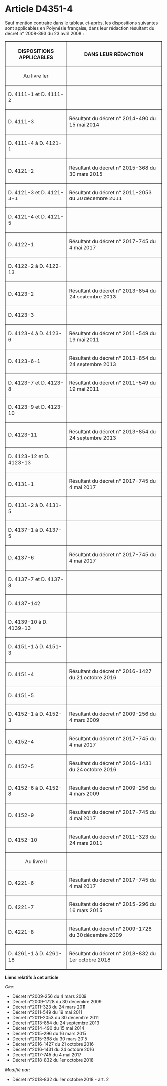 # Article D4351-4

Sauf mention contraire dans le tableau ci-après, les dispositions suivantes sont applicables en Polynésie française, dans
leur rédaction résultant du décret n° 2008-393 du 23 avril 2008 :

<table border="1">
  <tbody>
    <tr>
      <th>

DISPOSITIONS APPLICABLES</th>
      <th>

DANS LEUR RÉDACTION</th>
    </tr>
    <tr>
      <td align="center">

Au livre Ier</td>
      <td align="left">
    </td></tr>
    <tr>
      <td align="left">

D. 4111-1 et D. 4111-2</td>
      <td align="left">
    </td></tr>
    <tr>
      <td align="left">

D. 4111-3</td>
      <td align="left">

Résultant du  décret n° 2014-490 du 15 mai 2014 </td>
    </tr>
    <tr>
      <td align="left">

D. 4111-4 à D. 4121-1</td>
      <td align="left">
    </td></tr>
    <tr>
      <td align="left">

D. 4121-2</td>
      <td align="left">

Résultant du  décret n° 2015-368 du 30 mars 2015 </td>
    </tr>
    <tr>
      <td align="left">

D. 4121-3 et D. 4121-3-1</td>
      <td align="left">

Résultant du  décret n° 2011-2053 du 30 décembre 2011 </td>
    </tr>
    <tr>
      <td align="left">

D. 4121-4 et D. 4121-5</td>
      <td align="left">
    </td></tr>
    <tr>
      <td align="left">

D. 4122-1</td>
      <td align="left">

Résultant du  décret n° 2017-745 du 4 mai 2017 </td>
    </tr>
    <tr>
      <td align="left">

D. 4122-2 à D. 4122-13</td>
      <td align="left">
    </td></tr>
    <tr>
      <td align="left">

D. 4123-2</td>
      <td align="left">

Résultant du  décret n° 2013-854 du 24 septembre 2013 </td>
    </tr>
    <tr>
      <td align="left">

D. 4123-3</td>
      <td align="left">
    </td></tr>
    <tr>
      <td align="left">

D. 4123-4 à D. 4123-6</td>
      <td align="left">

Résultant du  décret n° 2011-549 du 19 mai 2011 </td>
    </tr>
    <tr>
      <td align="left">

D. 4123-6-1</td>
      <td align="left">

Résultant du  décret n° 2013-854 du 24 septembre 2013 </td>
    </tr>
    <tr>
      <td align="left">

D. 4123-7 et D. 4123-8</td>
      <td align="left">

Résultant du  décret n° 2011-549 du 19 mai 2011 </td>
    </tr>
    <tr>
      <td align="left">

D. 4123-9 et D. 4123-10</td>
      <td align="left">
    </td></tr>
    <tr>
      <td align="left">

D. 4123-11</td>
      <td align="left">

Résultant du  décret n° 2013-854 du 24 septembre 2013 </td>
    </tr>
    <tr>
      <td align="left">

D. 4123-12 et D. 4123-13</td>
      <td align="left">
    </td></tr>
    <tr>
      <td align="left">

D. 4131-1</td>
      <td align="left">

Résultant du  décret n° 2017-745 du 4 mai 2017 </td>
    </tr>
    <tr>
      <td align="left">

D. 4131-2 à D. 4131-5</td>
      <td align="left">
    </td></tr>
    <tr>
      <td align="left">

D. 4137-1 à D. 4137-5</td>
      <td align="left">
    </td></tr>
    <tr>
      <td align="left">

D. 4137-6</td>
      <td align="left">

Résultant du  décret n° 2017-745 du 4 mai 2017 </td>
    </tr>
    <tr>
      <td align="left">

D. 4137-7 et D. 4137-8</td>
      <td align="left">
    </td></tr>
    <tr>
      <td align="left">

D. 4137-142</td>
      <td align="left">
    </td></tr>
    <tr>
      <td align="left">

D. 4139-10 à D. 4139-13</td>
      <td align="left">
    </td></tr>
    <tr>
      <td align="left">

D. 4151-1 à D. 4151-3</td>
      <td align="left">
    </td></tr>
    <tr>
      <td align="left">

D. 4151-4</td>
      <td align="left">

Résultant du  décret n° 2016-1427 du 21 octobre 2016 </td>
    </tr>
    <tr>
      <td align="left">

D. 4151-5</td>
      <td align="left">
    </td></tr>
    <tr>
      <td align="left">

D. 4152-1 à D. 4152-3</td>
      <td align="left">

Résultant du  décret n° 2009-256 du 4 mars 2009 </td>
    </tr>
    <tr>
      <td align="left">

D. 4152-4</td>
      <td align="left">

Résultant du  décret n° 2017-745 du 4 mai 2017 </td>
    </tr>
    <tr>
      <td align="left">

D. 4152-5</td>
      <td align="left">

Résultant du  décret n° 2016-1431 du 24 octobre 2016 </td>
    </tr>
    <tr>
      <td align="left">

D. 4152-6 à D. 4152-8</td>
      <td align="left">

Résultant du  décret n° 2009-256 du 4 mars 2009 </td>
    </tr>
    <tr>
      <td align="left">

D. 4152-9</td>
      <td align="left">

Résultant du  décret n° 2017-745 du 4 mai 2017 </td>
    </tr>
    <tr>
      <td align="left">

D. 4152-10</td>
      <td align="left">

Résultant du  décret n° 2011-323 du 24 mars 2011 </td>
    </tr>
    <tr>
      <td align="center">

Au livre II</td>
      <td align="left">
    </td></tr>
    <tr>
      <td align="left">

D. 4221-6</td>
      <td align="left">

Résultant du  décret n° 2017-745 du 4 mai 2017 </td>
    </tr>
    <tr>
      <td align="left">

D. 4221-7</td>
      <td align="left">

Résultant du  décret n° 2015-296 du 16 mars 2015 </td>
    </tr>
    <tr>
      <td align="left">

D. 4221-8</td>
      <td align="left">

Résultant du  décret n° 2009-1728 du 30 décembre 2009 </td>
    </tr>
    <tr>
      <td align="left">

D. 4261-1 à D. 4261-18</td>
      <td align="left">Résultant du  décret n° 2018-832 du 1er octobre 2018 </td>
    </tr>
  </tbody>
</table>

**Liens relatifs à cet article**

_Cite_:

  - Décret n°2009-256 du 4 mars 2009
  - Décret n°2009-1728 du 30 décembre 2009
  - Décret n°2011-323 du 24 mars 2011
  - Décret n°2011-549 du 19 mai 2011
  - Décret n°2011-2053 du 30 décembre 2011
  - Décret n°2013-854 du 24 septembre 2013
  - Décret n°2014-490 du 15 mai 2014
  - Décret n°2015-296 du 16 mars 2015
  - Décret n°2015-368 du 30 mars 2015
  - Décret n°2016-1427 du 21 octobre 2016
  - Décret n°2016-1431 du 24 octobre 2016
  - Décret n°2017-745 du 4 mai 2017
  - Décret n°2018-832 du 1er octobre 2018

_Modifié par_:

  - Décret n°2018-832 du 1er octobre 2018 - art. 2
